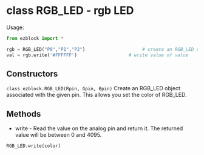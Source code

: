 # class RGB_LED - rgb LED

Usage:
```python
from ezblock import *

rgb = RGB_LED("P0","P1","P2")                     # create an RGB_LED object from a pin
val = rgb.write('#FFFFFF')                   # write value of value
```
## Constructors
```class ezblock.RGB_LED(Rpin, Gpin, Bpin)```
Create an RGB_LED object associated with the given pin. This allows you set the color of RGB_LED.

## Methods
- write - Read the value on the analog pin and return it. The returned value will be between 0 and 4095.
```python
RGB_LED.write(color)
```
